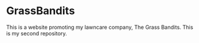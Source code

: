# GrassBandits
This is a website promoting my lawncare company, The Grass Bandits.
This is my second repository.
